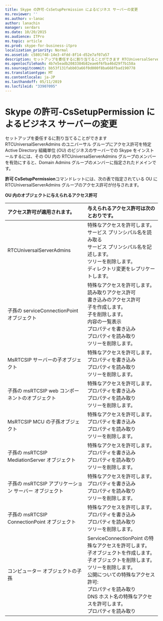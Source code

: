 ```yaml
---
title: Skype の許可-CsSetupPermission によるビジネス サーバーの変更
ms.reviewer: ''
ms.author: v-lanac
author: lanachin
manager: serdars
ms.date: 10/20/2015
ms.audience: ITPro
ms.topic: article
ms.prod: skype-for-business-itpro
localization_priority: Normal
ms.assetid: c5801f48-14e3-4fdd-8f14-d52e7af07a57
description: セットアップを委任するに割り当てることができます RTCUniversalServerAdmins のユニバーサル グループにアクセス許可を特定 Active Directory 組織単位 (OU) のビジネスのサーバーでの Skype をインストールするには、その OU 内の RTCUniversalServerAdmins グループのメンバーを有効にすると、Domain Admins グループのメンバーに指定されたドメインです。
ms.openlocfilehash: 4b7e5eadb2083384b82eae6f6fba46d29f7b158a
ms.sourcegitcommit: bb53f131fabb03a66f0d000f8ba668fbad190778
ms.translationtype: MT
ms.contentlocale: ja-JP
ms.lasthandoff: 05/11/2019
ms.locfileid: "33907095"
---
```

# <a name="changes-made-by-grant-cssetuppermission-in-skype-for-business-server"></a>Skype の許可-CsSetupPermission によるビジネス サーバーの変更
 
セットアップを委任するに割り当てることができます RTCUniversalServerAdmins のユニバーサル グループにアクセス許可を特定 Active Directory 組織単位 (OU) のビジネスのサーバーでの Skype をインストールするには、その OU 内の RTCUniversalServerAdmins グループのメンバーを有効にすると、Domain Admins グループのメンバーに指定されたドメインです。 
  
**許可 CsSetupPermission**コマンドレットには、次の表で指定されている OU に RTCUniversalServerAdmins グループのアクセス許可が付与されます。
  
**OU 内のオブジェクトに与えられるアクセス許可**

|**アクセス許可が適用されます。**|**与えられるアクセス許可は次のとおりです。**|
|:-----|:-----|
|RTCUniversalServerAdmins  <br/> | 特殊なアクセスを許可します。 <br/>  サービス プリンシパル名を読み取る <br/>  サービス プリンシパル名を記述します。 <br/>  ツリーを削除します。 <br/>  ディレクトリ変更をレプリケートします。 <br/> |
|子孫の serviceConnectionPoint オブジェクト  <br/> | 特殊なアクセスを許可します。 <br/>  読み取りアクセス許可 <br/>  書き込みのアクセス許可 <br/>  子を作成します。 <br/>  子を削除します。 <br/>  内容の一覧表示 <br/>  プロパティを書き込み <br/>  プロパティを読み取り <br/>  ツリーを削除します。 <br/> |
|MsRTCSIP サーバーの子オブジェクト  <br/> | 特殊なアクセスを許可します。 <br/>  プロパティを書き込み <br/>  プロパティを読み取り <br/>  ツリーを削除します。 <br/> |
|子孫の msRTCSIP web コンポーネントのオブジェクト  <br/> | 特殊なアクセスを許可します。 <br/>  プロパティを書き込み <br/>  プロパティを読み取り <br/>  ツリーを削除します。 <br/> |
|MsRTCSIP MCU の子孫オブジェクト  <br/> | 特殊なアクセスを許可します。 <br/>  プロパティを書き込み <br/>  プロパティを読み取り <br/>  ツリーを削除します。 <br/> |
|子孫の msRTCSIP MediationServer オブジェクト  <br/> | 特殊なアクセスを許可します。 <br/>  プロパティを書き込み <br/>  プロパティを読み取り <br/>  ツリーを削除します。 <br/> |
|子孫の msRTCSIP アプリケーション サーバー オブジェクト  <br/> | 特殊なアクセスを許可します。 <br/>  プロパティを書き込み <br/>  プロパティを読み取り <br/>  ツリーを削除します。 <br/> |
|子孫の msRTCSIP ConnectionPoint オブジェクト  <br/> | 特殊なアクセスを許可します。 <br/>  プロパティを書き込み <br/>  プロパティを読み取り <br/>  ツリーを削除します。 <br/> |
|コンピューター オブジェクトの子孫  <br/> | ServiceConnectionPoint の特殊なアクセスを許可します。 <br/>  子オブジェクトを作成します。 <br/>  子オブジェクトを削除します。 <br/>  ツリーを削除します。 <br/>  公開についての特殊なアクセス許可: <br/>  プロパティを読み取り <br/>  DNS ホスト名の特殊なアクセスを許可します。 <br/>  プロパティを読み取り <br/> |
   

